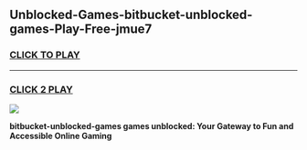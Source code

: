 
## Unblocked-Games-bitbucket-unblocked-games-Play-Free-jmue7
<h3>
<a href="https://premium76.site?title=bitbucket-unblocked-games&ref=20A">CLICK TO PLAY</a></h3>
<hr>

<h3>
<a href="https://premium76.site?title=bitbucket-unblocked-games&ref=20A">CLICK 2 PLAY</a>
  
</h3>

<a href="https://premium76.site?title=bitbucket-unblocked-games&ref=20A"><img src="https://clearcache.store/games.png"></a>


**bitbucket-unblocked-games games unblocked: Your Gateway to Fun and Accessible Online Gaming**
